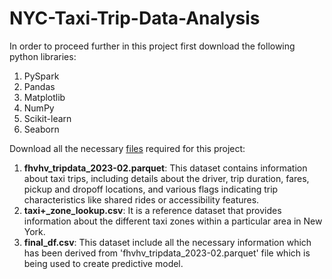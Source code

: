 # NYC-Taxi-Trip-Data-Analysis
<p>In order to proceed further in this project first download the following python libraries:
<ol>
  <li>PySpark</li>
  <li>Pandas</li>
  <li>Matplotlib</li>
  <li>NumPy</li>
  <li>Scikit-learn</li>
  <li>Seaborn</li>
</ol>
</p>
<p> Download all the necessary <a href = 'https://drive.google.com/drive/folders/1BIs7kwzwtT2z4pkcgAf9pT6MCU4VPXs_?usp=sharing'>files</a> required for this project:
<ol>
  <li><b>fhvhv_tripdata_2023-02.parquet</b>: This dataset contains information about taxi trips, including details about the driver, trip duration, fares, pickup and dropoff locations, and various flags indicating trip characteristics like shared rides or accessibility features. </li>
  <li><b>taxi+_zone_lookup.csv</b>: It is a reference dataset that provides information about the different taxi zones within a particular area in New York.</li>
  <li><b>final_df.csv</b>: This dataset include all the necessary information which has been derived from 'fhvhv_tripdata_2023-02.parquet' file which is being used to create predictive model.</li>
</ol>
</p>
